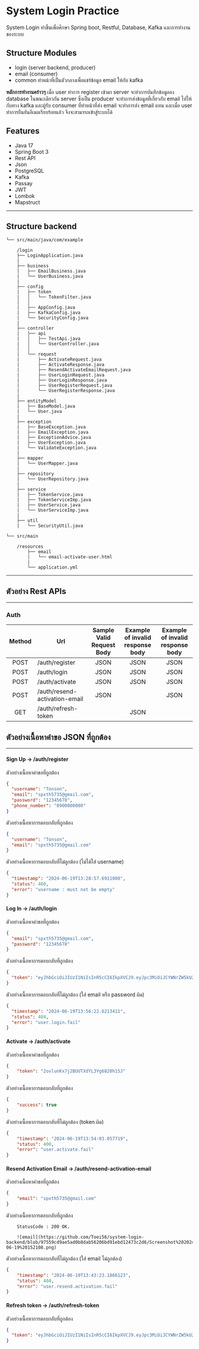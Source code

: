 # System Login Practice

System Login ทำขึ้นเพื่อศึกษา Spring boot, Restful, Database, Kafka และการทำงานของระบบ

## Structure Modules

* login (server backend, producer)
* email (consumer)
* common ทำหน้าที่เป็นตัวกลางเพื่อแชร์ข้อมูล email ให้กับ kafka

**หลักการทำงานคร่าวๆ** เมื่อ user ทำการ register เข้ามา server จะทำการบันทึกข้อมูลลง database ในขณะเดียวกัน server
ซึ่งเป็น producer จะทำการส่งข้อมูลที่เกี่ยวกับ email ไปให้กับทาง kafka และผู้รับ consumer ที่ทำหน้าที่ส่ง email
จะทำการส่ง email แทน และเมื่อ user ทำการยืนยันอีเมลเรียบร้อยแล้ว จึงจะสามารถเข้าสู่ระบบได้
## Features

* Java 17
* Spring Boot 3
* Rest API
* Json
* PostgreSQL
* Kafka
* Passay
* JWT
* Lombok
* Mapstruct

---

## Structure backend

    └── src/main/java/com/example

        /login
        ├── LoginApplication.java
        |
        ├── business
        |   ├── EmailBusiness.java
        |   └── UserBusiness.java
        |
        ├── config
        |   ├── token
        |   │   └── TokenFilter.java
        │   │
        |   ├── AppConfig.java
        |   ├── KafkaConfig.java
        |   └── SecurityConfig.java
        |
        ├── controller
        |   ├── api
        |   │   ├── TestApi.java
        |   │   └── UserController.java
        │   │
        |   └── request
        |       ├── ActivateRequest.java
        |       ├── ActivateResponse.java
        |       ├── ResendActivateEmailRequest.java
        |       ├── UserLoginRequest.java
        |       ├── UserLoginResponse.java
        |       ├── UserRegisterRequest.java
        |       └── UserRegisterResponse.java
        |
        ├── entityModel
        |   ├── BaseModel.java
        |   └── User.java
        |
        ├── exception
        |   ├── BaseException.java
        |   ├── EmailException.java
        |   ├── ExceptionAdvice.java
        |   ├── UserException.java
        |   └── ValidateException.java
        |
        ├── mapper
        |   └── UserMapper.java
        |
        ├── repository
        |   └── UserRepository.java
        |
        ├── service
        |   ├── TokenService.java
        |   ├── TokenServiceImp.java
        |   ├── UserService.java
        |   └── UserServiceImp.java
        |
        ├── util
        |   └── SecurityUtil.java

    └── src/main

        /resources
            ├── email
            |   └── email-activate-user.html
            |
            └── application.yml
---

## ตัวอย่าง Rest APIs

---
### Auth

| Method | Url                           | Sample Valid <br/>Request Body | Example of invalid <br/>response body | Example of invalid <br/>response body |
|:------:|-------------------------------|:------------------------------:|:-------------------------------------:|:-------------------------------------:|
|  POST  | /auth/register                |              JSON              |                 JSON                  |                 JSON                  |
|  POST  | /auth/login                   |              JSON              |                 JSON                  |                 JSON                  |
|  POST  | /auth/activate                |              JSON              |                 JSON                  |                 JSON                  |
|  POST  | /auth/resend-activation-email |              JSON              |                                       |                 JSON                  |
|  GET   | /auth/refresh-token           |                                |                 JSON                  |                                       |


## ตัวอย่างเนื้อหาคำขอ JSON ที่ถูกต้อง

---
#### Sign Up -> /auth/register

ตัวอย่างเนื้อหาคำขอที่ถูกต้อง
```json
{
  "username": "Tonson",
  "email": "spxth5735@gmail.com",
  "password": "12345678",
  "phone_number": "0900000000"
}
```
ตัวอย่างเนื้อหาการตอบกลับที่ถูกต้อง
```json
{
  "username": "Tonson",
  "email": "spxth5735@gmail.com"
}
```
ตัวอย่างเนื้อหาการตอบกลับที่ไม่ถูกต้อง (ไม่ได้ใส่ username)
```json
{
  "timestamp": "2024-06-19T13:28:57.6911008",
  "status": 400,
  "error": "username : must not be empty"
}
```

#### Log In -> /auth/login

ตัวอย่างเนื้อหาคำขอที่ถูกต้อง
```json
{
  "email": "spxth5735@gmail.com",
  "password": "12345678"
}
```
ตัวอย่างเนื้อหาการตอบกลับที่ถูกต้อง
```json
{
  "token": "eyJhbGciOiJIUzI1NiIsInR5cCI6IkpXVCJ9.eyJpc3MiOiJCYWNrZW5kU2VydmljZSIsInByaW5jaXBhbCI6MSwicm9sZSI6IlVTRVIiLCJleHAiOjE3MTg3ODIwMjZ9.084eDY-lf8-_UMNKHAQja-IxQse8VkiYPxLJ8S7yoTI"
}
```
ตัวอย่างเนื้อหาการตอบกลับที่ไม่ถูกต้อง (ใส่ email หรือ password ผิด)
```json
{
  "timestamp": "2024-06-19T13:56:22.6213411",
  "status": 404,
  "error": "user.login.fail"
}
```

#### Activate -> /auth/activate

ตัวอย่างเนื้อหาคำขอที่ถูกต้อง
```json
{
    "token": "2ovlunKx7j2BUUTXdYL3Yg6820h15J"
}
```
ตัวอย่างเนื้อหาการตอบกลับที่ถูกต้อง
```json
{
    "success": true
}
```
ตัวอย่างเนื้อหาการตอบกลับที่ไม่ถูกต้อง (token ผิด)
```json
{
    "timestamp": "2024-06-19T13:54:03.057719",
    "status": 400,
    "error": "user.activate.fail"
}
```

#### Resend Activation Email -> /auth/resend-activation-email

ตัวอย่างเนื้อหาคำขอที่ถูกต้อง
```json
{
    "email": "spxth5735@gmail.com"
}
```
ตัวอย่างเนื้อหาการตอบกลับที่ถูกต้อง
```
    StatusCode : 200 OK.
    
    ![email](https://github.com/Toei56/system-login-backend/blob/97559cd9ae5ad0b8dab56206bd91ebd12473c2d6/Screenshot%202024-06-19%20152108.png)
```
ตัวอย่างเนื้อหาการตอบกลับที่ไม่ถูกต้อง (ใส่ email ไม่ถูกต้อง)
```json
{
    "timestamp": "2024-06-19T13:43:23.1866123",
    "status": 404,
    "error": "user.resend.activation.fail"
}
```

#### Refresh token -> /auth/refresh-token

ตัวอย่างเนื้อหาการตอบกลับที่ถูกต้อง
```json
{
  "token": "eyJhbGciOiJIUzI1NiIsInR5cCI6IkpXVCJ9.eyJpc3MiOiJCYWNrZW5kU2VydmljZSIsInByaW5jaXBhbCI6MSwicm9sZSI6IlVTRVIiLCJleHAiOjE3MTg3ODYxNjJ9.F6vezzXiyVZQzh043IqGYIREqh9vcvMGWQpRLkIdfek"
}
```
